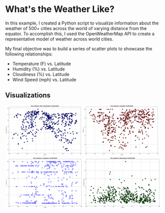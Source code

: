 # What's the Weather Like?

In this example, I created a Python script to visualize information about the weather of 500+ cities across the world of varying distance from the equator. To accomplish this, I used the OpenWeatherMap API to create a representative model of weather across world cities.

My final objective was to build a series of scatter plots to showcase the following relationships:

* Temperature (F) vs. Latitude
* Humidity (%) vs. Latitude
* Cloudiness (%) vs. Latitude
* Wind Speed (mph) vs. Latitude

## Visualizations

<div><img src="https://github.com/jCosta16/API-Challenge/blob/master/WeatherPy/output_data/maxtemp.png" alt="maxtemp" width="49%"/><img src="https://github.com/jCosta16/API-Challenge/blob/master/WeatherPy/output_data/humidity.png" alt="humidity" width="49%"/></div>

<div><img src="https://github.com/jCosta16/API-Challenge/blob/master/WeatherPy/output_data/cloudiness.png" alt="cloudiness" width="49.5%"/><img src="https://github.com/jCosta16/API-Challenge/blob/master/WeatherPy/output_data/wind_speed.png" alt="wind_speed.png" width="49.5%"/>
  </div>
